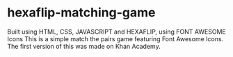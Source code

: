 # hexaflip-matching-game
Built using HTML, CSS, JAVASCRIPT and HEXAFLIP, using FONT AWESOME Icons
This is a simple match the pairs game featuring Font Awesome Icons. The first version of this was made on Khan Academy.    

